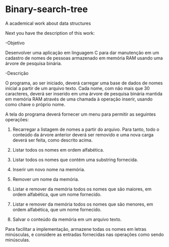 # Binary-search-tree
A academical work about data structures

Next you have the description of this work:


-Objetivo 
 
Desenvolver uma aplicação em linguagem C para dar manutenção em um cadastro de nomes de pessoas armazenado em memória RAM
usando uma árvore de pesquisa binária. 

-Descrição 
 
O programa, ao ser iniciado, deverá carregar uma base de dados de nomes inicial a partir de um arquivo texto. 
Cada nome, com não mais que 30 caracteres, deverá ser inserido em uma árvore de pesquisa binária mantida em memória RAM 
através de uma chamada à operação inserir, usando como chave o próprio nome.  
 
A tela do programa deverá fornecer um menu para permitir as seguintes operações: 
 
1. Recarregar a listagem de nomes a partir do arquivo. 
Para tanto, todo o conteúdo da árvore anterior deverá ser removido e uma nova carga deverá ser feita, como descrito acima.


2. Listar todos os nomes em ordem alfabética.

3. Listar todos os nomes que contém uma substring fornecida.

4. Inserir um novo nome na memória.

5. Remover um nome da memória. 

6. Listar e remover da memória todos os nomes que são maiores, em ordem alfabética, que um nome fornecido. 

7. Listar e remover da memória todos os nomes que são menores, em ordem alfabética, que um nome fornecido. 

8. Salvar o conteúdo da memória em um arquivo texto. 
 
Para facilitar a implementação, armazene todas os nomes em letras minúsculas, 
e considere as entradas fornecidas nas operações como sendo minúsculas.  

